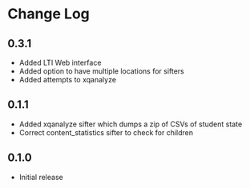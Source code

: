 # Change Log #

## 0.3.1

- Added LTI Web interface
- Added option to have multiple locations for sifters
- Added attempts to xqanalyze

## 0.1.1

- Added xqanalyze sifter which dumps a zip of CSVs of student state
- Correct content_statistics sifter to check for children

## 0.1.0

- Initial release

